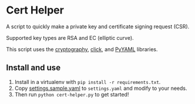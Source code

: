 # Cert Helper

A script to quickly make a private key and certificate signing request (CSR).

Supported key types are RSA and EC (elliptic curve).

This script uses the [cryptography], [click], and [PyYAML] libraries.

## Install and use

1. Install in a virtualenv with `pip install -r requirements.txt`.
1. Copy [settings.sample.yaml](settings.sample.yaml) to `settings.yaml` and modify to your needs.
1. Then run `python cert-helper.py` to get started!

[cryptography]: https://cryptography.io/
[click]: https://click.palletsprojects.com/
[PyYAML]: https://pyyaml.org/
